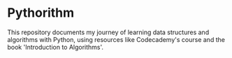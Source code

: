 # Pythorithm
This repository documents my journey of learning data structures and algorithms with Python, using resources like Codecademy's course and the book 'Introduction to Algorithms'.
